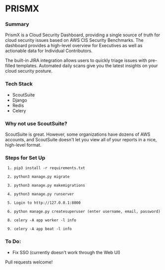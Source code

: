 # PRISMX

### Summary
PrismX is a Cloud Security Dashboard, providing a single source of truth for cloud security issues based on AWS CIS Security Benchmarks. The dashboard provides a high-level overview for Executives as well as actionable data for Individual Contributors. 

The built-in JIRA integration allows users to quickly triage issues with pre-filled templates. Automated daily scans give you the latest insights on your cloud security posture.

### Tech Stack
- ScoutSuite
- Django
- Redis
- Celery

### Why not use ScoutSuite?
ScoutSuite is great. However, some organizations have dozens of AWS accounts, and ScoutSuite doesn't let you view all of your reports in a nice, high-level format. 

### Steps for Set Up
``` 
 1. pip3 install -r requirements.txt

 2. python3 manage.py migrate

 3. python3 manage.py makemigrations

 4. python3 manage.py runserver

 5. Login to http://127.0.0.1:8000

 6. python manage.py createsuperuser (enter username, email, password)

 8. celery -A app worker -l info

 9. celery -A app beat -l info

```

### To Do:
- Fix SSO (currently doesn't work through the Web UI)

Pull requests welcome!
